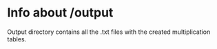 # Info about /output

Output directory contains all the .txt files with the created multiplication tables.